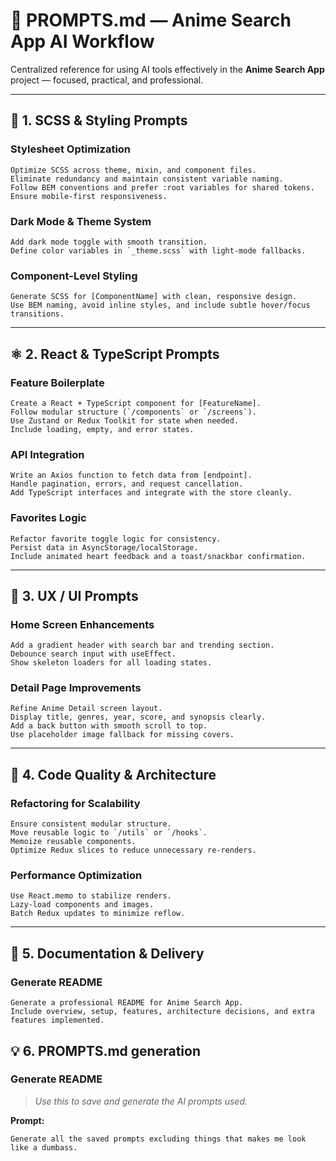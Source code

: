 # 🧩 PROMPTS.md — Anime Search App AI Workflow

Centralized reference for using AI tools effectively in the **Anime Search App** project — focused, practical, and professional.

---

## 🎨 1. SCSS & Styling Prompts

### **Stylesheet Optimization**

```
Optimize SCSS across theme, mixin, and component files.
Eliminate redundancy and maintain consistent variable naming.
Follow BEM conventions and prefer :root variables for shared tokens.
Ensure mobile-first responsiveness.
```

### **Dark Mode & Theme System**

```
Add dark mode toggle with smooth transition.
Define color variables in `_theme.scss` with light-mode fallbacks.
```

### **Component-Level Styling**

```
Generate SCSS for [ComponentName] with clean, responsive design.
Use BEM naming, avoid inline styles, and include subtle hover/focus transitions.
```

---

## ⚛️ 2. React & TypeScript Prompts

### **Feature Boilerplate**

```
Create a React + TypeScript component for [FeatureName].
Follow modular structure (`/components` or `/screens`).
Use Zustand or Redux Toolkit for state when needed.
Include loading, empty, and error states.
```

### **API Integration**

```
Write an Axios function to fetch data from [endpoint].
Handle pagination, errors, and request cancellation.
Add TypeScript interfaces and integrate with the store cleanly.
```

### **Favorites Logic**

```
Refactor favorite toggle logic for consistency.
Persist data in AsyncStorage/localStorage.
Include animated heart feedback and a toast/snackbar confirmation.
```

---

## 🧠 3. UX / UI Prompts

### **Home Screen Enhancements**

```
Add a gradient header with search bar and trending section.
Debounce search input with useEffect.
Show skeleton loaders for all loading states.
```

### **Detail Page Improvements**

```
Refine Anime Detail screen layout.
Display title, genres, year, score, and synopsis clearly.
Add a back button with smooth scroll to top.
Use placeholder image fallback for missing covers.
```

---

## 🧰 4. Code Quality & Architecture

### **Refactoring for Scalability**

```
Ensure consistent modular structure.
Move reusable logic to `/utils` or `/hooks`.
Memoize reusable components.
Optimize Redux slices to reduce unnecessary re-renders.
```

### **Performance Optimization**

```
Use React.memo to stabilize renders.
Lazy-load components and images.
Batch Redux updates to minimize reflow.
```

---

## 📄 5. Documentation & Delivery

### **Generate README**

```
Generate a professional README for Anime Search App.
Include overview, setup, features, architecture decisions, and extra features implemented.
```

## 💡 6. PROMPTS.md generation

### **Generate README**

> _Use this to save and generate the AI prompts used._

**Prompt:**

```
Generate all the saved prompts excluding things that makes me look like a dumbass.
```
